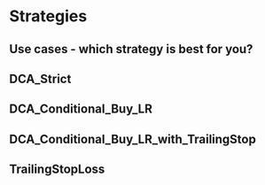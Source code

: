 # Strategies
## Use cases - which strategy is best for you?

## DCA_Strict

## DCA_Conditional_Buy_LR

## DCA_Conditional_Buy_LR_with_TrailingStop

## TrailingStopLoss
